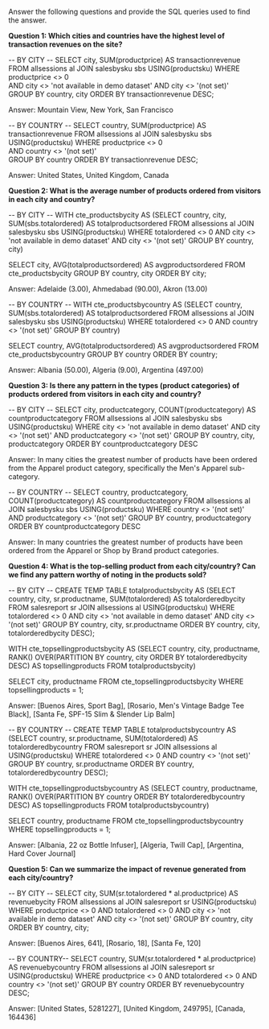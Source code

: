 Answer the following questions and provide the SQL queries used to find the answer.

    
**Question 1: Which cities and countries have the highest level of transaction revenues on the site?**


-- BY CITY --
SELECT   city, SUM(productprice) AS transactionrevenue
FROM     allsessions al
JOIN     salesbysku sbs USING(productsku)
WHERE    productprice <> 0  
         AND city <> 'not available in demo dataset' 
         AND city <> '(not set)'          
GROUP BY country, city
ORDER BY transactionrevenue DESC;  


Answer: Mountain View, New York, San Francisco


-- BY COUNTRY --
SELECT   country, SUM(productprice) AS transactionrevenue
FROM     allsessions al
JOIN     salesbysku sbs USING(productsku)
WHERE    productprice <> 0  
         AND country <> '(not set)'  
GROUP BY country
ORDER BY transactionrevenue DESC;  


Answer: United States, United Kingdom, Canada


**Question 2: What is the average number of products ordered from visitors in each city and country?**


-- BY CITY --
WITH cte_productsbycity AS (SELECT   country, city, SUM(sbs.totalordered) AS totalproductsordered
       			    FROM     allsessions al
			    JOIN     salesbysku sbs USING(productsku)
			    WHERE    totalordered <> 0
				     AND city <> 'not available in demo dataset'
		       		     AND city <> '(not set)'
			    GROUP BY country, city)

SELECT   city, AVG(totalproductsordered) AS avgproductsordered
FROM     cte_productsbycity
GROUP BY country, city
ORDER BY city;


Answer: Adelaide (3.00), Ahmedabad (90.00), Akron (13.00)


-- BY COUNTRY --
WITH cte_productsbycountry AS (SELECT   country, SUM(sbs.totalordered) AS totalproductsordered
       			       FROM     allsessions al
			       JOIN   	salesbysku sbs USING(productsku)
			       WHERE    totalordered <> 0
					AND country <> '(not set)'
			       GROUP BY country)
							   
SELECT   country, AVG(totalproductsordered) AS avgproductsordered
FROM     cte_productsbycountry
GROUP BY country
ORDER BY country;


Answer: Albania (50.00), Algeria (9.00), Argentina (497.00)


**Question 3: Is there any pattern in the types (product categories) of products ordered from visitors in each city and country?**


-- BY CITY --
SELECT   city, productcategory, COUNT(productcategory) AS countproductcategory
FROM     allsessions al
JOIN     salesbysku sbs USING(productsku)
WHERE    city <> 'not available in demo dataset'
		 AND city <> '(not set)'
	     AND productcategory <> '(not set)'
GROUP BY country, city, productcategory
ORDER BY countproductcategory DESC


Answer: In many cities the greatest number of products have been ordered from the Apparel product category, specifically the Men's Apparel sub-category.


-- BY COUNTRY --
SELECT   country, productcategory, COUNT(productcategory) AS countproductcategory
FROM     allsessions al
JOIN     salesbysku sbs USING(productsku)
WHERE    country <> '(not set)'
	     AND productcategory <> '(not set)'
GROUP BY country, productcategory
ORDER BY countproductcategory DESC


Answer: In many countries the greatest number of products have been ordered from the Apparel or Shop by Brand product categories. 


**Question 4: What is the top-selling product from each city/country? Can we find any pattern worthy of noting in the products sold?**


-- BY CITY --
CREATE TEMP TABLE totalproductsbycity AS (SELECT   country, city, sr.productname, SUM(totalordered) AS totalorderedbycity
					  FROM     salesreport sr
					  JOIN     allsessions al USING(productsku)
					  WHERE    totalordered <> 0
       						   AND city <> 'not available in demo dataset'
	   					   AND city <> '(not set)'
					  GROUP BY country, city, sr.productname
					  ORDER BY country, city, totalorderedbycity DESC);
										  
WITH cte_topsellingproductsbycity AS (SELECT country, city, productname, RANK() OVER(PARTITION BY country, city ORDER BY totalorderedbycity DESC) AS 						      topsellingproducts
FROM   totalproductsbycity)

SELECT city, productname
FROM   cte_topsellingproductsbycity
WHERE  topsellingproducts = 1;


Answer: [Buenos Aires, Sport Bag], [Rosario, Men's Vintage Badge Tee Black], [Santa Fe,	SPF-15 Slim & Slender Lip Balm]


-- BY COUNTRY --
CREATE TEMP TABLE totalproductsbycountry AS (SELECT   country, sr.productname, SUM(totalordered) AS totalorderedbycountry
					     FROM     salesreport sr
					     JOIN     allsessions al USING(productsku)
					     WHERE    totalordered <> 0
       					     	      AND country <> '(not set)'
					     GROUP BY country, sr.productname
					     ORDER BY country, totalorderedbycountry DESC);

WITH cte_topsellingproductsbycountry AS (SELECT country, productname, RANK() OVER(PARTITION BY country ORDER BY totalorderedbycountry DESC) AS topsellingproducts
					 FROM   totalproductsbycountry)

SELECT country, productname
FROM   cte_topsellingproductsbycountry
WHERE  topsellingproducts = 1;


Answer: [Albania, 22 oz  Bottle Infuser], [Algeria, Twill Cap], [Argentina, Hard Cover Journal]


**Question 5: Can we summarize the impact of revenue generated from each city/country?**


-- BY CITY --
SELECT   city, SUM(sr.totalordered * al.productprice) AS revenuebycity
FROM     allsessions al
JOIN     salesreport sr USING(productsku)
WHERE    productprice <> 0
         AND totalordered <> 0
         AND city <> 'not available in demo dataset' 
         AND city <> '(not set)'
GROUP BY country, city
ORDER BY country, city;


Answer: [Buenos Aires, 641], [Rosario, 18], [Santa Fe, 120]


-- BY COUNTRY--
SELECT   country, SUM(sr.totalordered * al.productprice) AS revenuebycountry
FROM     allsessions al
JOIN     salesreport sr USING(productsku)
WHERE    productprice <> 0
         AND totalordered <> 0
         AND country <> '(not set)'
GROUP BY country
ORDER BY revenuebycountry DESC;


Answer: [United States, 5281227], [United Kingdom, 249795], [Canada, 164436]




